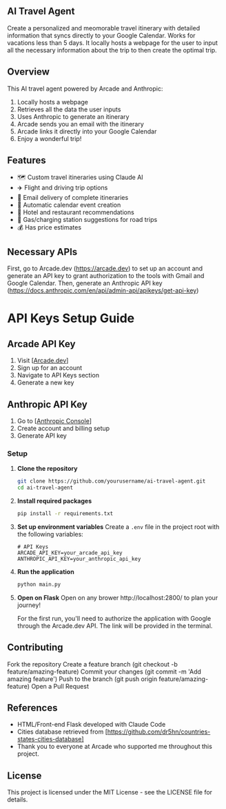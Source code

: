 ## AI Travel Agent
Create a personalized and meomorable travel itinerary with detailed information that syncs directly to your Google Calendar. Works for vacations less than 5 days. It locally hosts a webpage for the user to input all the necessary information about the trip to then create the optimal trip. 

## Overview
This AI travel agent powered by Arcade and Anthropic: 

1. Locally hosts a webpage
2. Retrieves all the data the user inputs
3. Uses Anthropic to generate an itinerary
4. Arcade sends you an email with the itinerary
5. Arcade links it directly into your Google Calendar
6. Enjoy a wonderful trip!

## Features
- 🗺️ Custom travel itineraries using Claude AI
- ✈️ Flight and driving trip options  
- 📧 Email delivery of complete itineraries
- 📅 Automatic calendar event creation
- 🏨 Hotel and restaurant recommendations
- 🚗 Gas/charging station suggestions for road trips
- 💰 Has price estimates

## Necessary APIs
First, go to Arcade.dev (https://arcade.dev) to set up an account and generate an API key to grant authorization to the tools with Gmail and Google Calendar. 
Then, generate an Anthropic API key (https://docs.anthropic.com/en/api/admin-api/apikeys/get-api-key)

# API Keys Setup Guide

## Arcade API Key
1. Visit [[Arcade.dev](https://arcade.dev)]
2. Sign up for an account
3. Navigate to API Keys section
4. Generate a new key

## Anthropic API Key
1. Go to [[Anthropic Console](https://docs.anthropic.com/en/api/admin-api/apikeys/get-api-key)]
2. Create account and billing setup
3. Generate API key

### Setup

1. **Clone the repository**
   ```bash
   git clone https://github.com/yourusername/ai-travel-agent.git
   cd ai-travel-agent


   ```

2. **Install required packages**
   ```bash
   pip install -r requirements.txt
   ```

3. **Set up environment variables**
   Create a `.env` file in the project root with the following variables:
   ```
   # API Keys
   ARCADE_API_KEY=your_arcade_api_key
   ANTHROPIC_API_KEY=your_anthropic_api_key
   
   ```

4. **Run the application**
   ```bash
   python main.py
   ```

5. **Open on Flask**
  Open on any brower http://localhost:2800/ to plan your journey!

   For the first run, you'll need to authorize the application with Google through the Arcade.dev API. The link will be provided in the terminal.


## Contributing

Fork the repository
Create a feature branch (git checkout -b feature/amazing-feature)
Commit your changes (git commit -m 'Add amazing feature')
Push to the branch (git push origin feature/amazing-feature)
Open a Pull Request

## References

- HTML/Front-end Flask developed with Claude Code
- Cities database retrieved from [https://github.com/dr5hn/countries-states-cities-database]
- Thank you to everyone at Arcade who supported me throughout this project. 

## License
This project is licensed under the MIT License - see the LICENSE file for details.

